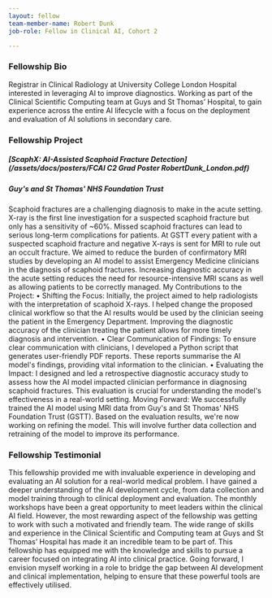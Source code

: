 ```yaml
---
layout: fellow
team-member-name: Robert Dunk
job-role: Fellow in Clinical AI, Cohort 2

---
```


### Fellowship Bio
Registrar in Clinical Radiology at University College London Hospital interested in leveraging AI to improve diagnostics. Working as part of the Clinical Scientific Computing team at Guys and St Thomas’ Hospital, to gain experience across the entire AI lifecycle with a focus on the deployment and evaluation of AI solutions in secondary care.


### Fellowship Project
##### _[ScaphX: AI-Assisted Scaphoid Fracture Detection](/assets/docs/posters/FCAI C2 Grad Poster RobertDunk_London.pdf)_
##### Guy's and St Thomas' NHS Foundation Trust

Scaphoid fractures are a challenging diagnosis to make in the acute setting. X-ray is the first line investigation for a suspected scaphoid fracture but only has a sensitivity of ~60%. Missed scaphoid fractures can lead to serious long-term complications for patients. At GSTT every patient with a suspected scaphoid fracture and negative X-rays is sent for MRI to rule out an occult fracture. We aimed to reduce the burden of confirmatory MRI studies by developing an AI model to assist Emergency Medicine clinicians in the diagnosis of scaphoid fractures. Increasing diagnostic accuracy in the acute setting reduces the need for resource-intensive MRI scans as well as allowing patients to be correctly managed. My Contributions to the Project: •	Shifting the Focus: Initially, the project aimed to help radiologists with the interpretation of scaphoid X-rays. I helped change the proposed clinical workflow so that the AI results would be used by the clinician seeing the patient in the Emergency Department. Improving the diagnostic accuracy of the clinician treating the patient allows for more timely diagnosis and intervention. •	Clear Communication of Findings: To ensure clear communication with clinicians, I developed a Python script that generates user-friendly PDF reports. These reports summarise the AI model's findings, providing vital information to the clinician. •	Evaluating the Impact: I designed and led a retrospective diagnostic accuracy study to assess how the AI model impacted clinician performance in diagnosing scaphoid fractures. This evaluation is crucial for understanding the model's effectiveness in a real-world setting. Moving Forward: We successfully trained the AI model using MRI data from Guy's and St Thomas' NHS Foundation Trust (GSTT). Based on the evaluation results, we're now working on refining the model. This will involve further data collection and retraining of the model to improve its performance.

### Fellowship Testimonial
This fellowship provided me with invaluable experience in developing and evaluating an AI solution for a real-world medical problem. I have gained a deeper understanding of the AI development cycle, from data collection and model training through to clinical deployment and evaluation. The monthly workshops have been a great opportunity to meet leaders within the clinical AI field. However, the most rewarding aspect of the fellowship was getting to work with such a motivated and friendly team. The wide range of skills and experience in the Clinical Scientific and Computing team at Guys and St Thomas’ Hospital has made it an incredible team to be part of.  This fellowship has equipped me with the knowledge and skills to pursue a career focused on integrating AI into clinical practice. Going forward, I envision myself working in a role to bridge the gap between AI development and clinical implementation, helping to ensure that these powerful tools are effectively utilised.

